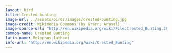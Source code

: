 ```yaml
---
layout: bird
title: Crested bunting
image-url: ../assets/birds/images/crested-bunting.jpg
image-credit: Wikimedia Commons (by &rarr; Arasal)
image-source-url: "http://en.wikipedia.org/wiki/File:Crested_Bunting.JPG"
common-name: Crested Bunting
latin-name: Melophus lathami 
info-url: "http://en.wikipedia.org/wiki/Crested_Bunting"
---
```

